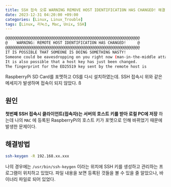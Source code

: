 ```yaml
---
title: SSH 접속 오류 WARNING REMOVE HOST IDENTIFICATION HAS CHANGED! 해결
date: 2023-12-31 04:20:00 +09:00
categories: [Linux, Linux_Trouble]
tags: [Linux, 리눅스, Mac, Unix, SSH]
---
```


```bash
@@@@@@@@@@@@@@@@@@@@@@@@@@@@@@@@@@@@@@@@@@@@@@@@@@@@@@@@@@@
@    WARNING: REMOTE HOST IDENTIFICATION HAS CHANGED!     @
@@@@@@@@@@@@@@@@@@@@@@@@@@@@@@@@@@@@@@@@@@@@@@@@@@@@@@@@@@@
IT IS POSSIBLE THAT SOMEONE IS DOING SOMETHING NASTY!
Someone could be eavesdropping on you right now (man-in-the-middle attack)!
It is also possible that a host key has just been changed.
The fingerprint for the ED25519 key sent by the remote host is
```

RaspberryPi SD Card를 포멧하고 OS를 다시 설치하였는데.
SSH 접속시 위와 같은 메세지가 발생하며 접속이 되지 않았다.
ß
## 원인

**첫번째 SSH 접속시 클라이언트(접속자)는 서버의 호스트 키를 받아 로컬 PC에 저장** 하는데 나의 `MAC` 에 등록된 RaspberryPi의 호스트 키가 포멧으로 인해 바뀌었기 때문에 발생한 문제이다.

## 해결방법

```bash
ssh-keygen -R 192.168.xx.xxx
```

나의 경우에는 `/usr/bin/ssh-keygen` 이라는 위치에 SSH 키를 생성하고 관리하는 프로그램이 위치하고 있었다.
파일 내용을 보면 등록된 것들을 볼 수 있을 줄 알았으나, 바이너리 파일로 되어 있었다.

